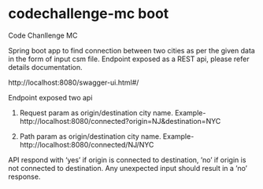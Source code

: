 # codechallenge-mc boot 
Code Chanllenge MC

Spring boot app to find connection between two cities as per the given data in the form of input csm file.
Endpoint exposed as a REST api, please refer details documentation.

http://localhost:8080/swagger-ui.html#/

Endpoint exposed two api 
1. Request param as origin/destination city name. 
Example-
http://localhost:8080/connected?origin=NJ&destination=NYC

2. Path param as origin/destination city name. 
Example-
http://localhost:8080/connected/NJ/NYC

API respond with ‘yes’ if origin is connected to destination, ’no’ if origin is not connected to destination.
Any unexpected input should result in a ’no’ response.


